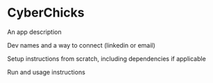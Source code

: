 # CyberChicks

An app description 

Dev names and a way to connect (linkedin or email) 

Setup instructions from scratch, including dependencies if applicable 

Run and usage instructions 
